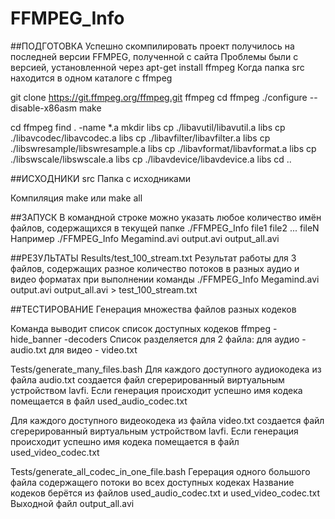 # FFMPEG_Info

##ПОДГОТОВКА
Успешно скомпилировать проект получилось на последней версии FFMPEG, полученной с сайта
Проблемы были с версией, установленной через apt-get install ffmpeg
Когда папка src находится в одном каталоге с ffmpeg

git clone https://git.ffmpeg.org/ffmpeg.git ffmpeg
cd ffmpeg
./configure --disable-x86asm
make
	
cd ffmpeg
find . -name *.a
mkdir libs
cp ./libavutil/libavutil.a libs
cp ./libavcodec/libavcodec.a libs
cp ./libavfilter/libavfilter.a libs
cp ./libswresample/libswresample.a libs
cp ./libavformat/libavformat.a libs
cp ./libswscale/libswscale.a libs
cp ./libavdevice/libavdevice.a libs
cd ..


##ИСХОДНИКИ
src
Папка с исходниками

Компиляция
make или make all

##ЗАПУСК
В командной строке можно указать любое количество имён файлов, содержащихся в текущей папке
./FFMPEG_Info file1 file2 ... fileN
Например
./FFMPEG_Info Megamind.avi output.avi output_all.avi


##РЕЗУЛЬТАТЫ
Results/test_100_stream.txt
Результат работы для 3 файлов, содержащих разное количество потоков в разных аудио и видео форматах при выполнении команды
./FFMPEG_Info Megamind.avi output.avi output_all.avi  > test_100_stream.txt


##ТЕСТИРОВАНИЕ
Генерация множества файлов разных кодеков

Команда выводит список список доступных кодеков
ffmpeg -hide_banner -decoders
Список разделяется для 2 файла:
	для аудио - audio.txt
	для видео - video.txt

Tests/generate_many_files.bash
Для каждого доступного аудиокодека из файла audio.txt создается файл сгерерированный виртуальным устройством lavfi.
Если генерация происходит успешно имя кодека помещается в файл used_audio_codec.txt

Для каждого доступного видеокодека из файла video.txt создается файл сгерерированный виртуальным устройством lavfi.
Если генерация происходит успешно имя кодека помещается в файл used_video_codec.txt

Tests/generate_all_codec_in_one_file.bash
Герерация одного большого файла содержащего потоки во всех доступных кодеках
Название кодеков берётся из файлов used_audio_codec.txt и used_video_codec.txt
Выходной файл output_all.avi
